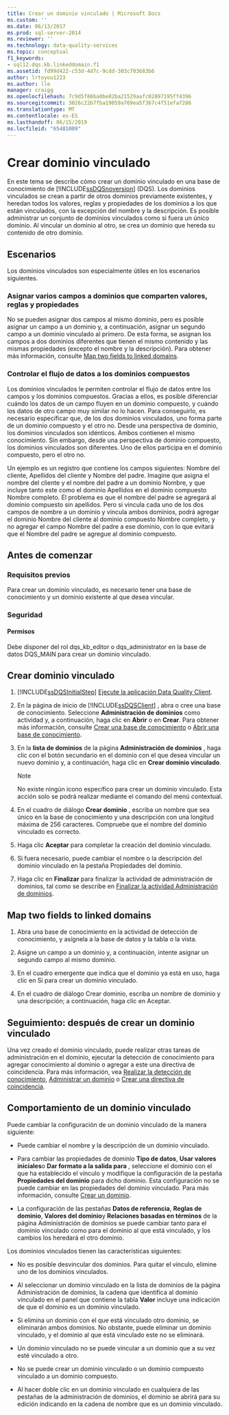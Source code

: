 ```yaml
---
title: Crear un dominio vinculado | Microsoft Docs
ms.custom: ''
ms.date: 06/13/2017
ms.prod: sql-server-2014
ms.reviewer: ''
ms.technology: data-quality-services
ms.topic: conceptual
f1_keywords:
- sql12.dqs.kb.linkeddomain.f1
ms.assetid: fd99d422-c53d-4d7c-9cdd-303c703683b6
author: lrtoyou1223
ms.author: lle
manager: craigg
ms.openlocfilehash: 7c9d5f86ba0be02ba21529aafc02897195ff4396
ms.sourcegitcommit: 3026c22b7fba19059a769ea5f367c4f51efaf286
ms.translationtype: MT
ms.contentlocale: es-ES
ms.lasthandoff: 06/15/2019
ms.locfileid: "65481009"
---
```

# <a name="create-a-linked-domain"></a>Crear dominio vinculado
  En este tema se describe cómo crear un dominio vinculado en una base de conocimiento de [!INCLUDE[ssDQSnoversion](../includes/ssdqsnoversion-md.md)] (DQS). Los dominios vinculados se crean a partir de otros dominios previamente existentes, y heredan todos los valores, reglas y propiedades de los dominios a los que están vinculados, con la excepción del nombre y la descripción. Es posible administrar un conjunto de dominios vinculados como si fuera un único dominio. Al vincular un dominio al otro, se crea un dominio que hereda su contenido de otro dominio.  
  
## <a name="scenarios"></a>Escenarios  
 Los dominios vinculados son especialmente útiles en los escenarios siguientes.  
  
### <a name="mapping-multiple-fields-to-domains-that-share-values-rules-and-properties"></a>Asignar varios campos a dominios que comparten valores, reglas y propiedades  
 No se pueden asignar dos campos al mismo dominio, pero es posible asignar un campo a un dominio y, a continuación, asignar un segundo campo a un dominio vinculado al primero. De esta forma, se asignan los campos a dos dominios diferentes que tienen el mismo contenido y las mismas propiedades (excepto el nombre y la descripción). Para obtener más información, consulte [Map two fields to linked domains](#Map).  
  
### <a name="controlling-data-flow-to-composite-domains"></a>Controlar el flujo de datos a los dominios compuestos  
 Los dominios vinculados le permiten controlar el flujo de datos entre los campos y los dominios compuestos. Gracias a ellos, es posible diferenciar cuándo los datos de un campo fluyen en un dominio compuesto, y cuándo los datos de otro campo muy similar no lo hacen. Para conseguirlo, es necesario especificar que, de los dos dominios vinculados, uno forma parte de un dominio compuesto y el otro no. Desde una perspectiva de dominio, los dominios vinculados son idénticos. Ambos contienen el mismo conocimiento. Sin embargo, desde una perspectiva de dominio compuesto, los dominios vinculados son diferentes. Uno de ellos participa en el dominio compuesto, pero el otro no.  
  
 Un ejemplo es un registro que contiene los campos siguientes: Nombre del cliente, Apellidos del cliente y Nombre del padre. Imagine que asigna el nombre del cliente y el nombre del padre a un dominio Nombre, y que incluye tanto este como el dominio Apellidos en el dominio compuesto Nombre completo. El problema es que el nombre del padre se agregará al dominio compuesto sin apellidos. Pero si vincula cada uno de los dos campos de nombre a un dominio y vincula ambos dominios, podrá agregar el dominio Nombre del cliente al dominio compuesto Nombre completo, y no agregar el campo Nombre del padre a ese dominio, con lo que evitará que el Nombre del padre se agregue al dominio compuesto.  
  
##  <a name="BeforeYouBegin"></a> Antes de comenzar  
  
###  <a name="Prerequisites"></a> Requisitos previos  
 Para crear un dominio vinculado, es necesario tener una base de conocimiento y un dominio existente al que desea vincular.  
  
###  <a name="Security"></a> Seguridad  
  
####  <a name="Permissions"></a> Permisos  
 Debe disponer del rol dqs_kb_editor o dqs_administrator en la base de datos DQS_MAIN para crear un dominio vinculado.  
  
##  <a name="Create"></a> Crear dominio vinculado  
  
1.  [!INCLUDE[ssDQSInitialStep](../includes/ssdqsinitialstep-md.md)] [Ejecute la aplicación Data Quality Client](../../2014/data-quality-services/run-the-data-quality-client-application.md).  
  
2.  En la página de inicio de [!INCLUDE[ssDQSClient](../includes/ssdqsclient-md.md)] , abra o cree una base de conocimiento. Seleccione **Administración de dominios** como actividad y, a continuación, haga clic en **Abrir** o en **Crear**. Para obtener más información, consulte [Crear una base de conocimiento](../../2014/data-quality-services/create-a-knowledge-base.md) o [Abrir una base de conocimiento](../../2014/data-quality-services/open-a-knowledge-base.md).  
  
3.  En la **lista de dominios** de la página **Administración de dominios** , haga clic con el botón secundario en el dominio con el que desea vincular un nuevo dominio y, a continuación, haga clic en **Crear dominio vinculado**.  
  
    > [!NOTE]  
    >  No existe ningún icono específico para crear un dominio vinculado. Esta acción solo se podrá realizar mediante el comando del menú contextual.  
  
4.  En el cuadro de diálogo **Crear dominio** , escriba un nombre que sea único en la base de conocimiento y una descripción con una longitud máxima de 256 caracteres. Compruebe que el nombre del dominio vinculado es correcto.  
  
5.  Haga clic **Aceptar** para completar la creación del dominio vinculado.  
  
6.  Si fuera necesario, puede cambiar el nombre o la descripción del dominio vinculado en la pestaña Propiedades del dominio.  
  
7.  Haga clic en **Finalizar** para finalizar la actividad de administración de dominios, tal como se describe en [Finalizar la actividad Administración de dominios](../../2014/data-quality-services/end-the-domain-management-activity.md).  
  
##  <a name="Map"></a> Map two fields to linked domains  
  
1.  Abra una base de conocimiento en la actividad de detección de conocimiento, y asígnela a la base de datos y la tabla o la vista.  
  
2.  Asigne un campo a un dominio y, a continuación, intente asignar un segundo campo al mismo dominio.  
  
3.  En el cuadro emergente que indica que el dominio ya está en uso, haga clic en Sí para crear un dominio vinculado.  
  
4.  En el cuadro de diálogo Crear dominio, escriba un nombre de dominio y una descripción; a continuación, haga clic en Aceptar.  
  
##  <a name="FollowUp"></a> Seguimiento: después de crear un dominio vinculado  
 Una vez creado el dominio vinculado, puede realizar otras tareas de administración en el dominio, ejecutar la detección de conocimiento para agregar conocimiento al dominio o agregar a este una directiva de coincidencia. Para más información, vea [Realizar la detección de conocimiento](../../2014/data-quality-services/perform-knowledge-discovery.md), [Administrar un dominio](../../2014/data-quality-services/managing-a-domain.md) o [Crear una directiva de coincidencia](../../2014/data-quality-services/create-a-matching-policy.md).  
  
##  <a name="Behavior"></a> Comportamiento de un dominio vinculado  
 Puede cambiar la configuración de un dominio vinculado de la manera siguiente:  
  
-   Puede cambiar el nombre y la descripción de un dominio vinculado.  
  
-   Para cambiar las propiedades de dominio **Tipo de datos**, **Usar valores iniciales**o **Dar formato a la salida para** , seleccione el dominio con el que ha establecido el vínculo y modifique la configuración de la pestaña **Propiedades del dominio** para dicho dominio. Esta configuración no se puede cambiar en las propiedades del dominio vinculado. Para más información, consulte [Crear un dominio](../../2014/data-quality-services/create-a-domain.md).  
  
-   La configuración de las pestañas **Datos de referencia**, **Reglas de dominio**, **Valores del dominio**y **Relaciones basadas en términos** de la página Administración de dominios se puede cambiar tanto para el dominio vinculado como para el dominio al que está vinculado, y los cambios los heredará el otro dominio.  
  
 Los dominios vinculados tienen las características siguientes:  
  
-   No es posible desvincular dos dominios. Para quitar el vínculo, elimine uno de los dominios vinculados.  
  
-   Al seleccionar un dominio vinculado en la lista de dominios de la página Administración de dominios, la cadena que identifica al dominio vinculado en el panel que contiene la tabla **Valor** incluye una indicación de que el dominio es un dominio vinculado.  
  
-   Si elimina un dominio con el que está vinculado otro dominio, se eliminarán ambos dominios. No obstante, puede eliminar un dominio vinculado, y el dominio al que está vinculado este no se eliminará.  
  
-   Un dominio vinculado no se puede vincular a un dominio que a su vez esté vinculado a otro.  
  
-   No se puede crear un dominio vinculado o un dominio compuesto vinculado a un dominio compuesto.  
  
-   Al hacer doble clic en un dominio vinculado en cualquiera de las pestañas de la administración de dominios, el dominio se abrirá para su edición indicando en la cadena de nombre que es un dominio vinculado.  
  
  
